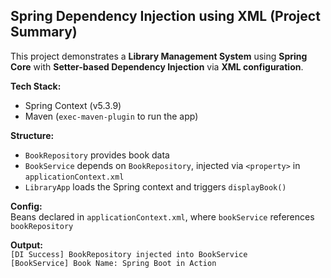 ##  Spring Dependency Injection using XML (Project Summary)

This project demonstrates a **Library Management System** using **Spring Core** with **Setter-based Dependency Injection** via **XML configuration**.

**Tech Stack:**  
- Spring Context (v5.3.9)  
- Maven (`exec-maven-plugin` to run the app)

 **Structure:**  
- `BookRepository` provides book data  
- `BookService` depends on `BookRepository`, injected via `<property>` in `applicationContext.xml`  
- `LibraryApp` loads the Spring context and triggers `displayBook()`  

 **Config:**  
Beans declared in `applicationContext.xml`, where `bookService` references `bookRepository`  

 **Output:**  
``[DI Success] BookRepository injected into BookService``  
``[BookService] Book Name: Spring Boot in Action``  
